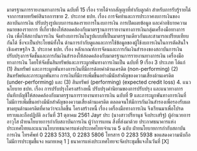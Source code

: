 มาตรฐานการรายงานทางการเงิน ฉบับที่ 15 เรื่อง รายได้จากสัญญาที่ทำกับลูกค้า สำหรับการรับรู้รายได้
จากการขายทรัพย์สินรอการขาย
2. ประกาศ ธปท. เรื่อง การจัดทำและการประกาศงบการเงินของสถาบันการเงิน
ปรับปรุงรูปแบบการแสดงรายการในงบการเงิน การเปิดเผยข้อมูล และคำอธิบายความหมายของรายการ
ที่เกี่ยวข้องให้สอดคล้องกับมาตรฐานการรายงานทางการเงินกลุ่มเครื่องมือทางการเงิน เพื่อให้สถาบันการเงิน
จัดทํางบการเงินในรูปแบบที่เป็นมาตรฐานเดียวกันและสามารถเปรียบเทียบกันได้ ซึ่งจะเป็นประโยชน์ทั้งใน
ด้านการกำกับดูแลและการใช้ข้อมูลของผู้ใช้งบการเงินในการตัดสินใจเชิงเศรษฐกิจ
3. ประกาศ ธปท. เรื่อง หลักเกณฑ์การจัดนและการกันเงินสํารองของสถาบันการเงิน
ปรับปรุงการจัดชั้นและการกันเงินสำรองให้สอดคล้องกับมาตรฐานการรายงานทางการเงิน
เครื่องมือทางการเงิน โดยให้จัดชั้นสินทรัพย์และภาระผูกพันทางการเงินเป็น
ฉบับที่ 9 เรื่อง
3 ประเภท ได้แก่ (1) สินทรัพย์
และภาระผูกพันทางการเงินที่มีการด้อยค่าด้านเครดิต (non-performing) (2) สินทรัพย์และภาระผูกพันทาง
การเงินที่มีการเพิ่มขึ้นอย่างมีนัยสำคัญของความเสี่ยงด้านเครดิต (under-performing) และ (3) สินทรัพย์
(performing)
(expected credit loss)
4. แนวนโยบาย ธปท. เรื่อง การปรับปรุงโครงสร้างหนี้ ปรับปรุงคำนิยามของการปรับปรุง
และแนวทางการบันทึกบัญชีให้สอดคล้องกับมาตรฐานการรายงานทางการเงิน ฉบับที่ 9
และภาระผูกพันทางการเงินที่ไม่มีการเพิ่มขึ้นอย่างมีนัยสำคัญของความเสี่ยงด้านเครดิต
ตลอดจนให้มีการกันเงินสำรองเพื่อรองรับผลขาดทุนด้านเครดิตที่คาดว่าจะเกิดขึ้น
โครงสร้างหนี้
เรื่อง เครื่องมือทางการเงิน
จึงเรียนมาเพื่อโปรดทราบและถือปฏิบัติ
ลงวันที่ 31 ตุลาคม 2561
Jayr
ประ
(นางสาวปรียานุช จึงประเสริฐ)
ผู้อำนวยการอาวุโส ฝ่ายนโยบายการกำกับสถาบันการเงิน
ผู้ว่าการแทน
สิ่งที่ส่งมาด้วย ประกาศธนาคารแห่งประเทศไทยและแนวนโยบายธนาคารแห่งประเทศไทยจํานวน 5 ฉบับ
ฝ่ายนโยบายการกำกับสถาบันการเงิน
โทรศัพท์ 0 2283 5313, 0 2283 5806
โทรสาร 0 2283 5938
ขอแสดงความนับถือ
ไม่มีการประชุมชี้แจง
หมายเหตุ 1 ] ธนาคารแห่งประเทศไทยจะจัดประชุมชี้แจงในวันที่
[X]
